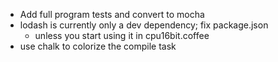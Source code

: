 <!-- ====|=========|=========|=========|=========|=========|======== -->
- Add full program tests and convert to mocha
- lodash is currently only a dev dependency; fix package.json
    - unless you start using it in cpu16bit.coffee
- use chalk to colorize the compile task
